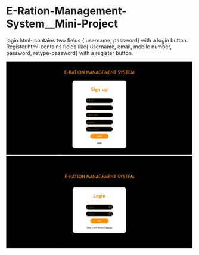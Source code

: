 # E-Ration-Management-System__Mini-Project

login.html- contains two fields { username, password} with a login button.
Register.html-contains fields like{ username, email, mobile number, password, retype-password} with a register button.

<img src="register.jpg" width="500">
<img src="login.jpg" width="500">
